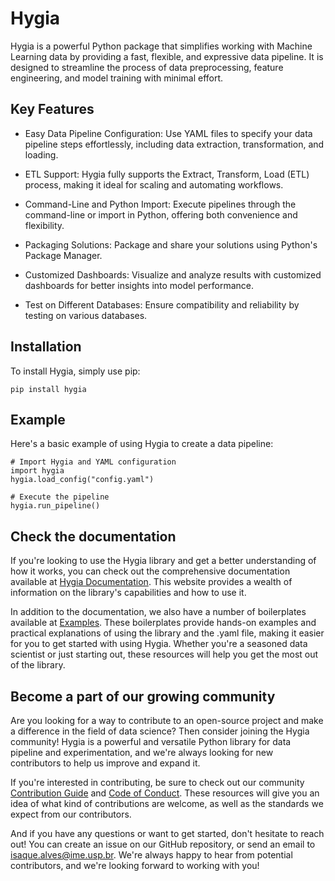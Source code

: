 <!-- Readme de exemplo para quando for possível instalar via pip -->

# Hygia

Hygia is a powerful Python package that simplifies working with Machine Learning data by providing a fast, flexible, and expressive data pipeline. It is designed to streamline the process of data preprocessing, feature engineering, and model training with minimal effort.

## Key Features

- Easy Data Pipeline Configuration: Use YAML files to specify your data pipeline steps effortlessly, including data extraction, transformation, and loading.

- ETL Support: Hygia fully supports the Extract, Transform, Load (ETL) process, making it ideal for scaling and automating workflows.

- Command-Line and Python Import: Execute pipelines through the command-line or import in Python, offering both convenience and flexibility.

- Packaging Solutions: Package and share your solutions using Python's Package Manager.

- Customized Dashboards: Visualize and analyze results with customized dashboards for better insights into model performance.

- Test on Different Databases: Ensure compatibility and reliability by testing on various databases.

## Installation

To install Hygia, simply use pip:
```
pip install hygia
```
## Example

Here's a basic example of using Hygia to create a data pipeline:

```
# Import Hygia and YAML configuration
import hygia
hygia.load_config("config.yaml")

# Execute the pipeline
hygia.run_pipeline()
```

## Check the documentation

If you're looking to use the Hygia library and get a better understanding of how it works, you can check out the comprehensive documentation available at [Hygia Documentation](https://hygia-org.github.io/hygia/). This website provides a wealth of information on the library's capabilities and how to use it.

In addition to the documentation, we also have a number of boilerplates available at [Examples](https://github.com/hygia-org/hygia/tree/main/examples). These boilerplates provide hands-on examples and practical explanations of using the library and the .yaml file, making it easier for you to get started with using Hygia. Whether you're a seasoned data scientist or just starting out, these resources will help you get the most out of the library.

## Become a part of our growing community

Are you looking for a way to contribute to an open-source project and make a difference in the field of data science? Then consider joining the Hygia community! Hygia is a powerful and versatile Python library for data pipeline and experimentation, and we're always looking for new contributors to help us improve and expand it.

If you're interested in contributing, be sure to check out our community [Contribution Guide](https://github.com/hygia-org/hygia/blob/main/CONTRIBUTING.md) and [Code of Conduct](https://github.com/hygia-org/hygia/blob/main/CODE_OF_CONDUCT.md). These resources will give you an idea of what kind of contributions are welcome, as well as the standards we expect from our contributors.

And if you have any questions or want to get started, don't hesitate to reach out! You can create an issue on our GitHub repository, or send an email to isaque.alves@ime.usp.br. We're always happy to hear from potential contributors, and we're looking forward to working with you!

